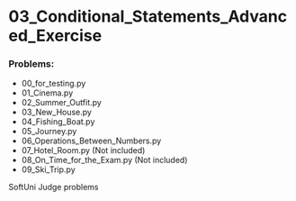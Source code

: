 # 03_Conditional_Statements_Advanced_Exercise

### Problems:
- 00_for_testing.py
- 01_Cinema.py
- 02_Summer_Outfit.py
- 03_New_House.py
- 04_Fishing_Boat.py
- 05_Journey.py
- 06_Operations_Between_Numbers.py
- 07_Hotel_Room.py  (Not included)
- 08_On_Time_for_the_Exam.py  (Not included)
- 09_Ski_Trip.py


SoftUni Judge problems
